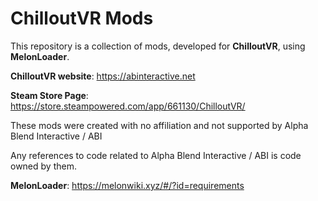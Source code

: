 # ChilloutVR Mods

This repository is a collection of mods, developed for **ChilloutVR**, using **MelonLoader**.

**ChilloutVR website**: https://abinteractive.net

**Steam Store Page**: https://store.steampowered.com/app/661130/ChilloutVR/

These mods were created with no affiliation and not supported by Alpha Blend Interactive / ABI

Any references to code related to Alpha Blend Interactive / ABI is code owned by them.

**MelonLoader**: https://melonwiki.xyz/#/?id=requirements